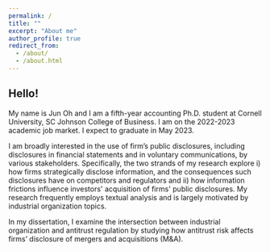 ```yaml
---
permalink: /
title: ""
excerpt: "About me"
author_profile: true
redirect_from: 
  - /about/
  - /about.html
---
```


Hello!
------
My name is Jun Oh and I am a fifth-year accounting Ph.D. student at Cornell University, SC Johnson College of Business. 
I am on the 2022-2023 academic job market. I expect to graduate in May 2023. 

I am broadly interested in the use of firm’s public disclosures, 
including disclosures in financial statements and in voluntary communications, by various stakeholders.
Specifically, the two strands of my research explore i) 
how firms strategically disclose information, and the consequences such disclosures have on competitors and regulators and ii)
how information frictions influence investors' acquisition of firms' public disclosures. 
My research frequently employs textual analysis and is largely motivated by industrial organization topics. 

In my dissertation, I examine the intersection between industrial organization and antitrust regulation 
by studying how antitrust risk affects firms’ disclosure of mergers and acquisitions (M&A).


<script type="text/javascript" id="clustrmaps" src="//cdn.clustrmaps.com/map_v2.js?cl=ffffff&w=70&t=n&d=9JRV5Wbd8K7QnW3SdVF8TMADQ-c9Lv_3T7xsgbWgIk8&co=ffffff&cmo=ffffff&cmn=ffffff"></script>


